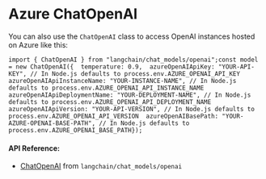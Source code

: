 Azure ChatOpenAI
================

You can also use the `ChatOpenAI` class to access OpenAI instances hosted on Azure like this:

    import { ChatOpenAI } from "langchain/chat_models/openai";const model = new ChatOpenAI({  temperature: 0.9,  azureOpenAIApiKey: "YOUR-API-KEY", // In Node.js defaults to process.env.AZURE_OPENAI_API_KEY  azureOpenAIApiInstanceName: "YOUR-INSTANCE-NAME", // In Node.js defaults to process.env.AZURE_OPENAI_API_INSTANCE_NAME  azureOpenAIApiDeploymentName: "YOUR-DEPLOYMENT-NAME", // In Node.js defaults to process.env.AZURE_OPENAI_API_DEPLOYMENT_NAME  azureOpenAIApiVersion: "YOUR-API-VERSION", // In Node.js defaults to process.env.AZURE_OPENAI_API_VERSION  azureOpenAIBasePath: "YOUR-AZURE-OPENAI-BASE-PATH", // In Node.js defaults to process.env.AZURE_OPENAI_BASE_PATH});

#### API Reference:

*   [ChatOpenAI](/docs/api/chat_models_openai/classes/ChatOpenAI) from `langchain/chat_models/openai`